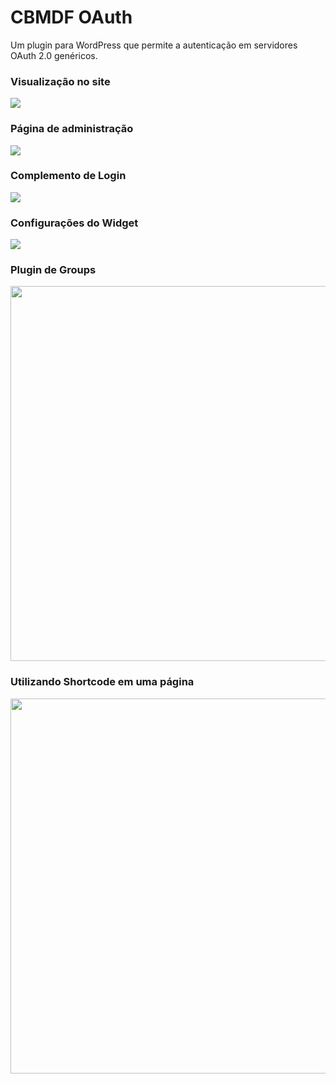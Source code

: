 # CBMDF OAuth

Um plugin para WordPress que permite a autenticação em servidores OAuth 2.0 genéricos.

### Visualização no site
<img src="https://i.imgur.com/StfYaTF.png">

### Página de administração
<img src="https://i.imgur.com/3s4jjht.png">

### Complemento de Login
<img src="https://i.imgur.com/lsOBXH8.png">

### Configurações do Widget
<img src="https://i.imgur.com/KVh3avY.png">

### Plugin de Groups
<img src="https://i.imgur.com/n6rhJ5i.png" width="600px">

### Utilizando Shortcode em uma página
<img src="https://i.imgur.com/FPC5zpt.png" width="600px">
